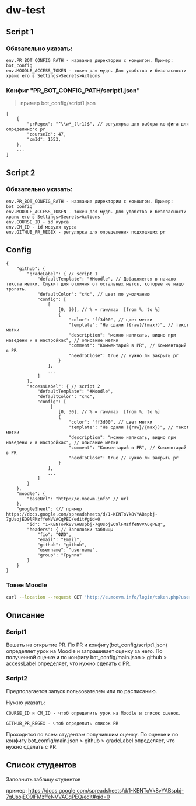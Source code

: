 # dw-test

## Script 1 
### Обязательно указать:

```
env.PR_BOT_CONFIG_PATH - название директории с конфигом. Пример: bot_config
env.MOODLE_ACCESS_TOKEN - токен для мудл. Для удобства и безопасности храню его в Settings>Secrets>Actions
```
###  Конфиг "PR_BOT_CONFIG_PATH/script1.json"
> пример bot_config/script1.json

``` json5
[
    {
        "prRegex": "^\\w*_(lr1)$", // регулярка для выбора конфига для определнного pr
        "courseId": 47,
        "cmId": 1553,
    },
    ...
]
```




## Script 2
### Обязательно указать:

```
env.PR_BOT_CONFIG_PATH - название директории с конфигом. Пример: bot_config
env.MOODLE_ACCESS_TOKEN - токен для мудл. Для удобства и безопасности храню его в Settings>Secrets>Actions
env.COURSE_ID - id курса
env.CM_ID - id модуля курса
env.GITHUB_PR_REGEX - регулярка для определения подходящих pr
```


## Config
``` json5
{
    "github": {
        "gradeLabel": { // script 1
            "defaultTemplate": "#Moodle", // Добавляется в начало текста метки. Служит для отличия от остальных меток, которые не надо трогать.
            "defaultColor": "c4c", // цвет по умолчанию
            "config": [
                [
                    [0, 30], // % = raw/max  [from %, to %]
                    {
                        "color": "ff3d00", // цвет метки
                        "template": "Не сдали ({raw}/{max})", // текст метки
                        "description": "можно написать, видно при наведени и в настройках", // описание метки
                        "comment": "Комментарий в PR", // Комментарий в PR
                        "needToClose": true // нужно ли закрыть pr
                    }
                ],
                ...
            ]
        },
        "accessLabel": { // script 2
            "defaultTemplate": "#Moodle",
            "defaultColor": "c4c",
            "config": [
                 [
                    [0, 30], // % = raw/max  [from %, to %]
                    {
                        "color": "ff3d00", // цвет метки
                        "template": "Не сдали ({raw}/{max})", // текст метки
                        "description": "можно написать, видно при наведени и в настройках", // описание метки
                        "comment": "Комментарий в PR", // Комментарий в PR
                        "needToClose": true // нужно ли закрыть pr
                    }
                ],
                ...
            ]
        }
    },
    "moodle": {
        "baseUrl": "http://e.moevm.info" // url 
    },
    "googleSheet": {// пример https://docs.google.com/spreadsheets/d/1-KENToVk8vYABspbj-7gUsojEO9lFMzffeNVVACqPEQ/edit#gid=0
        "id": "1-KENToVk8vYABspbj-7gUsojEO9lFMzffeNVVACqPEQ", 
        "headers": { // Заголовки таблицы
            "fio": "ФИО",
            "email": "Email",
            "github": "github",
            "username": "username",
            "group": "Группа"
        }
    }
}

```

### Токен Moodle


```bash
curl --location --request GET 'http://e.moevm.info/login/token.php?username=<username>&password=<password>&service=moodle_mobile_app'
```

## Описание 

### Script1 

Вешать на открытие PR. 
По PR и конфигу(bot_config/script1.json) определяет урок на Moodle и запрашивает оценку за него.
По полученной оценке и по конфигу bot_config/main.json > github > accessLabel определяет, что нужно сделать с PR.

### Script2

Предполагается запуск пользователем или по расписанию.

Нужно указать:

    COURSE_ID и CM_ID - чтоб определить урок на Moodle и список оценок. 

    GITHUB_PR_REGEX - чтоб определить список PR

Проходится по всем студентам получившим оценку. По оценке и по конфигу bot_config/main.json > github > gradeLabel определяет, что нужно сделать с PR.


## Список студентов 

Заполнить таблицу студентов 

пример: https://docs.google.com/spreadsheets/d/1-KENToVk8vYABspbj-7gUsojEO9lFMzffeNVVACqPEQ/edit#gid=0